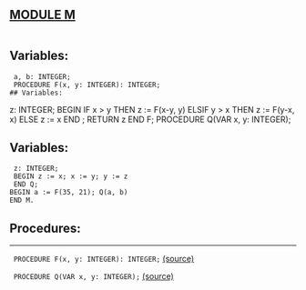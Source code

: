 
## [MODULE M](https://github.com/io-core/Build/blob/main/M.Mod)

```
```
## Variables:
```
 a, b: INTEGER;
 PROCEDURE F(x, y: INTEGER): INTEGER;
## Variables:
```
 z: INTEGER;
 BEGIN
 IF x > y THEN z := F(x-y, y)
 ELSIF y > x THEN z := F(y-x, x)
 ELSE z := x
 END ;
 RETURN z
 END F;
 PROCEDURE Q(VAR x, y: INTEGER);
## Variables:
```
 z: INTEGER;
 BEGIN z := x; x := y; y := z
 END Q;
BEGIN a := F(35, 21); Q(a, b)
END M. 
```
## Procedures:
---

` PROCEDURE F(x, y: INTEGER): INTEGER;` [(source)](https://github.com/io-core/Build/blob/main/M.Mod#L3)


` PROCEDURE Q(VAR x, y: INTEGER);` [(source)](https://github.com/io-core/Build/blob/main/M.Mod#L12)

